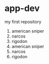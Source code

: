 # app-dev
my first repository
1. american sniper
2. narcos
3. rigodon
1. american sniper
2. narcos
3. rigodon
